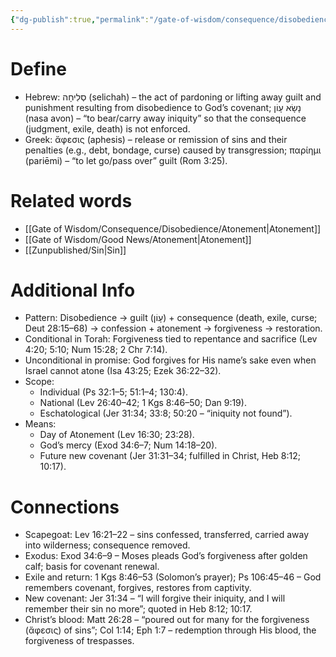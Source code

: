 ```yaml
---
{"dg-publish":true,"permalink":"/gate-of-wisdom/consequence/disobedience/forgiveness/","tags":["#GateWisdom","ConsequenceDisobedience","F"]}
---
```


# Define
- Hebrew: סְלִיחָה (selichah) – the act of pardoning or lifting away guilt and punishment resulting from disobedience to God’s covenant; נָשָׂא עָוֹן (nasa avon) – “to bear/carry away iniquity” so that the consequence (judgment, exile, death) is not enforced.
- Greek: ἄφεσις (aphesis) – release or remission of sins and their penalties (e.g., debt, bondage, curse) caused by transgression; παρίημι (pariēmi) – “to let go/pass over” guilt (Rom 3:25).


# Related words
- [[Gate of Wisdom/Consequence/Disobedience/Atonement\|Atonement]]
- [[Gate of Wisdom/Good News/Atonement\|Atonement]]
- [[Zunpublished/Sin\|Sin]]

# Additional Info
- Pattern: Disobedience → guilt (עָוֹן) + consequence (death, exile, curse; Deut 28:15–68) → confession + atonement → forgiveness → restoration.
- Conditional in Torah: Forgiveness tied to repentance and sacrifice (Lev 4:20; 5:10; Num 15:28; 2 Chr 7:14).
- Unconditional in promise: God forgives for His name’s sake even when Israel cannot atone (Isa 43:25; Ezek 36:22–32).
- Scope:
    - Individual (Ps 32:1–5; 51:1–4; 130:4).
    - National (Lev 26:40–42; 1 Kgs 8:46–50; Dan 9:19).
    - Eschatological (Jer 31:34; 33:8; 50:20 – “iniquity not found”).
- Means:
    - Day of Atonement (Lev 16:30; 23:28).
    - God’s mercy (Exod 34:6–7; Num 14:18–20).
    - Future new covenant (Jer 31:31–34; fulfilled in Christ, Heb 8:12; 10:17).

# Connections
- Scapegoat: Lev 16:21–22 – sins confessed, transferred, carried away into wilderness; consequence removed.
- Exodus: Exod 34:6–9 – Moses pleads God’s forgiveness after golden calf; basis for covenant renewal.
- Exile and return: 1 Kgs 8:46–53 (Solomon’s prayer); Ps 106:45–46 – God remembers covenant, forgives, restores from captivity.
- New covenant: Jer 31:34 – “I will forgive their iniquity, and I will remember their sin no more”; quoted in Heb 8:12; 10:17.
- Christ’s blood: Matt 26:28 – “poured out for many for the forgiveness (ἄφεσις) of sins”; Col 1:14; Eph 1:7 – redemption through His blood, the forgiveness of trespasses.

